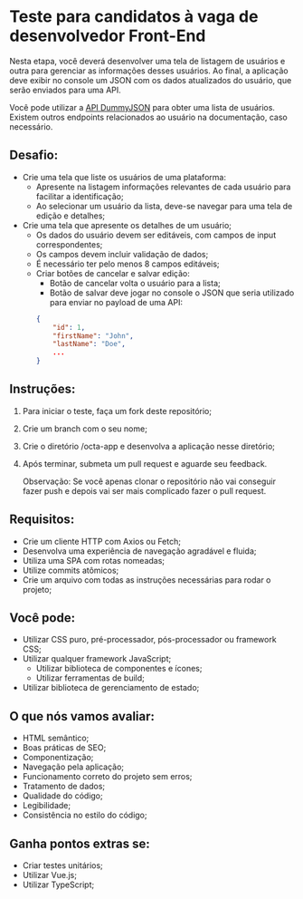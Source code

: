 # Teste para candidatos à vaga de desenvolvedor Front-End

Nesta etapa, você deverá desenvolver uma tela de listagem de usuários e outra para gerenciar as informações desses usuários. Ao final, a aplicação deve exibir no console um JSON com os dados atualizados do usuário, que serão enviados para uma API.

Você pode utilizar a [API DummyJSON](https://dummyjson.com/docs/users) para obter uma lista de usuários. Existem outros endpoints relacionados ao usuário na documentação, caso necessário.

## Desafio:

- Crie uma tela que liste os usuários de uma plataforma:
  - Apresente na listagem informações relevantes de cada usuário para facilitar a identificação;
  - Ao selecionar um usuário da lista, deve-se navegar para uma tela de edição e detalhes;
- Crie uma tela que apresente os detalhes de um usuário;
  - Os dados do usuário devem ser editáveis, com campos de input correspondentes;
  - Os campos devem incluir validação de dados;
  - É necessário ter pelo menos 8 campos editáveis;
  - Criar botões de cancelar e salvar edição:
    - Botão de cancelar volta o usuário para a lista;
    - Botão de salvar deve jogar no console o JSON que seria utilizado para enviar no payload de uma API:
    ```json
    {
    	"id": 1,
    	"firstName": "John",
    	"lastName": "Doe",
    	...
    }
    ```

## Instruções:

1. Para iniciar o teste, faça um fork deste repositório;
2. Crie um branch com o seu nome;
3. Crie o diretório /octa-app e desenvolva a aplicação nesse diretório;
4. Após terminar, submeta um pull request e aguarde seu feedback.

   Observação: Se você apenas clonar o repositório não vai conseguir fazer push e depois vai ser mais complicado fazer o pull request.

## Requisitos:

- Crie um cliente HTTP com Axios ou Fetch;
- Desenvolva uma experiência de navegação agradável e fluida;
- Utiliza uma SPA com rotas nomeadas;
- Utilize commits atômicos;
- Crie um arquivo com todas as instruções necessárias para rodar o projeto;

## Você pode:

- Utilizar CSS puro, pré-processador, pós-processador ou framework CSS;
- Utilizar qualquer framework JavaScript;
  - Utilizar biblioteca de componentes e ícones;
  - Utilizar ferramentas de build;
- Utilizar biblioteca de gerenciamento de estado;

## O que nós vamos avaliar:

- HTML semântico;
- Boas práticas de SEO;
- Componentização;
- Navegação pela aplicação;
- Funcionamento correto do projeto sem erros;
- Tratamento de dados;
- Qualidade do código;
- Legibilidade;
- Consistência no estilo do código;

## Ganha pontos extras se:

- Criar testes unitários;
- Utilizar Vue.js;
- Utilizar TypeScript;
